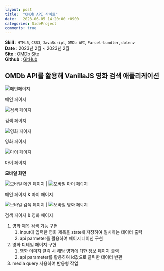 ```yaml
---
layout: post
title:  "OMDb API 사이트"
date:   2023-06-05 14:20:00 +0900
categories: SideProject
comments: true
---
```


**Skill** : `HTML5`, `CSS3`, `JavaScript`, `OMDb API`, `Parcel-bundler`, `dotenv`    
**Date** : 2023년 2월 ~ 2023년 2월  
**Site** : [OMDb Site](https://fc-movie-app.vercel.app/#/)  
**Github** : [GitHub](https://github.com/KimSeoYeon23/fc-movie-app)  


## OMDb API를 활용해 VanillaJS 영화 검색 애플리케이션

![메인페이지](../../assets/img/omdb/OBDb_API_main.png)

메인 페이지

![검색 페이지](../../assets/img/omdb/OBDb_API_search.png)  

검색 페이지

![영화 페이지](../../assets/img/omdb/OBDb_API_movie.png) 

영화 페이지

![마이 페이지](../../assets/img/omdb/OBDb_API_mypage.png)  

마이 페이지

**모바일 화면**  

![모바일 메인 페이지](../../assets/img/omdb/OBDb_API_main_mobile.png) | ![모바일 마이 페이지](../../assets/img/omdb/OBDb_API_mypage_mobile.png)

메인 페이지 & 마이 페이지  

![모바일 검색 페이지](../../assets/img/omdb/OBDb_API_search_mobile.png) | ![모바일 영화 페이지](../../assets/img/omdb/OBDb_API_movie_mobile.png)

검색 페이지 & 영화 페이지  


1. 영화 제목 검색 기능 구현
    1. input에 입력한 영화 제목을 state에 저장하여 일치하는 데이터 출력
    2. api parmeter를 활용하여 페이지 네이션 구현
2. 영화 디테일 페이지 구현
    1. 영화 이미지 클릭 시 해당 영화에 대한 정보 페이지 출력
    2. api parameter를 활용하여 id값으로 클릭한 데이터 반환
3. media query 사용하여 반응형 작업
